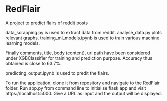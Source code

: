 # RedFlair
A project to predict flairs of reddit posts

data_scrapping.py is used to extract data from reddit.
analyse_data.py plots relevant graphs.
training_ml_models.ipynb is used to train various machine learning models. 

Finally comments, title, body (content), url path have been considered under XGBClassifier for training and prediction purpose.
Accuracy thus obtained is close to 63.7%.

predicting_output.ipynb is used to predit the flairs.

To run the application, clone it from repository and navigate to the RedFlair folder.
Run app.py from command line to initialise flask app and visit https://localhost:5000. 
Give a URL as input and the output will be displayed.

